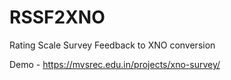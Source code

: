 # RSSF2XNO
Rating Scale Survey Feedback to XNO conversion

Demo - https://mvsrec.edu.in/projects/xno-survey/
